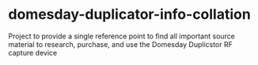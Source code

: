 # domesday-duplicator-info-collation
Project to provide a single reference point to find all important source material to research, purchase, and use the Domesday Duplicstor RF capture device 
